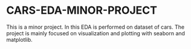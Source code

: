 # CARS-EDA-MINOR-PROJECT
This is a minor project. In this EDA is performed on dataset of cars. The project is mainly focused on visualization and plotting with seaborn and matplotlib. 
